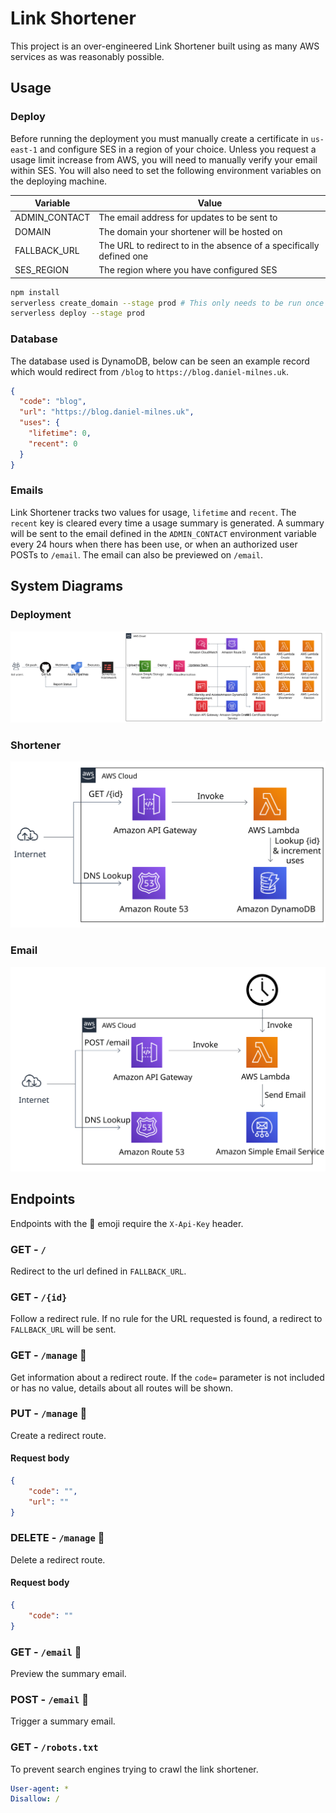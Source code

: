 # Link Shortener

This project is an over-engineered Link Shortener built using as many AWS services as was reasonably possible.

## Usage

### Deploy

Before running the deployment you must manually create a certificate in `us-east-1` and configure SES in a region of your choice. Unless you request a usage limit increase from AWS, you will need to manually verify your email within SES. You will also need to set the following environment variables on the deploying machine.

Variable | Value
--- | ---
ADMIN_CONTACT | The email address for updates to be sent to
DOMAIN | The domain your shortener will be hosted on
FALLBACK_URL | The URL to redirect to in the absence of a specifically defined one
SES_REGION | The region where you have configured SES

```bash
npm install
serverless create_domain --stage prod # This only needs to be run once but may take up to 40 mins
serverless deploy --stage prod
```

### Database

The database used is DynamoDB, below can be seen an example record which would redirect from `/blog` to `https://blog.daniel-milnes.uk`.

```json
{
  "code": "blog",
  "url": "https://blog.daniel-milnes.uk",
  "uses": {
    "lifetime": 0,
    "recent": 0
  }
}
```

### Emails

Link Shortener tracks two values for usage, `lifetime` and `recent`. The `recent` key is cleared every time a usage summary is generated. A summary will be sent to the email defined in the `ADMIN_CONTACT` environment variable every 24 hours when there has been use, or when an authorized user POSTs to `/email`. The email can also be previewed on `/email`.

## System Diagrams

### Deployment

![Deployment Pipeline](assets/Deploy.svg)

### Shortener

![Usage Pipeline](assets/Usage.svg)

### Email

![Email Pipeline](assets/Email.svg)

## Endpoints

Endpoints with the 🔑 emoji require the `X-Api-Key` header.

### GET - `/`

Redirect to the url defined in `FALLBACK_URL`.

### GET - `/{id}`

Follow a redirect rule. If no rule for the URL requested is found, a redirect to `FALLBACK_URL` will be sent.

### GET - `/manage` 🔑

Get information about a redirect route. If the `code=` parameter is not included or has no value, details about all routes will be shown.

### PUT - `/manage` 🔑

Create a redirect route.

#### Request body

```json
{
    "code": "",
    "url": ""
}
```

### DELETE - `/manage` 🔑

Delete a redirect route.

#### Request body

```json
{
    "code": ""
}
```

### GET - `/email` 🔑

Preview the summary email.

### POST - `/email` 🔑

Trigger a summary email.

### GET - `/robots.txt`

To prevent search engines trying to crawl the link shortener.

```yaml
User-agent: *
Disallow: /
```
